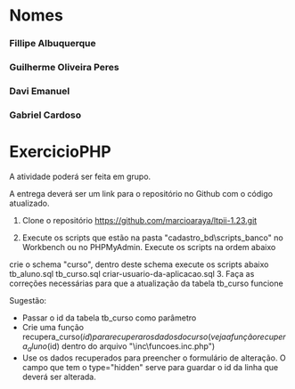 # Nomes 

### Fillipe Albuquerque
### Guilherme Oliveira Peres
### Davi Emanuel
### Gabriel Cardoso

# ExercicioPHP

A atividade poderá ser feita em grupo.

A entrega deverá ser um link para o repositório no Github com o código atualizado.

1. Clone o repositório https://github.com/marcioaraya/ltpii-1.23.git

2. Execute os scripts que estão na pasta "cadastro_bd\scripts_banco" no Workbench ou no PHPMyAdmin. Execute os scripts na ordem abaixo

crie o schema "curso", dentro deste schema execute os scripts abaixo
tb_aluno.sql
tb_curso.sql
criar-usuario-da-aplicacao.sql
3. Faça as correções necessárias para que a atualização da tabela tb_curso funcione

Sugestão:

 - Passar o id da tabela tb_curso como parâmetro
 - Crie uma função recupera_curso($id) para recuperar os dados do curso (veja a função recupera_aluno($id) dentro do arquivo "\inc\funcoes.inc.php")
 - Use os dados recuperados para preencher o formulário de alteração. O campo que tem o type="hidden" serve para guardar o id da linha que deverá ser alterada.
